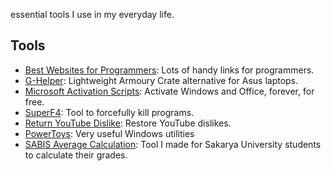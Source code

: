 essential tools I use in my everyday life. 

## Tools
- [Best Websites for Programmers](https://github.com/sdmg15/Best-websites-a-programmer-should-visit): Lots of handy links for programmers.
- [G-Helper](https://github.com/seerge/g-helper): Lightweight Armoury Crate alternative for Asus laptops.
- [Microsoft Activation Scripts](https://github.com/massgravel/Microsoft-Activation-Scripts): Activate Windows and Office, forever, for free.
- [SuperF4](https://stefansundin.github.io/superf4/): Tool to forcefully kill programs.
- [Return YouTube Dislike](https://returnyoutubedislike.com/): Restore YouTube dislikes.
- [PowerToys](https://learn.microsoft.com/en-us/windows/powertoys/): Very useful Windows utilities
- [SABIS Average Calculation](https://github.com/KledEatsTacos/sabis-average-calculation): Tool I made for Sakarya University students to calculate their grades.
